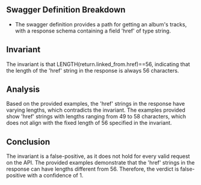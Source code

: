 ## Swagger Definition Breakdown
- The swagger definition provides a path for getting an album's tracks, with a response schema containing a field 'href' of type string.

## Invariant
The invariant is that LENGTH(return.linked_from.href)==56, indicating that the length of the 'href' string in the response is always 56 characters.

## Analysis
Based on the provided examples, the 'href' strings in the response have varying lengths, which contradicts the invariant. The examples provided show 'href' strings with lengths ranging from 49 to 58 characters, which does not align with the fixed length of 56 specified in the invariant.

## Conclusion
The invariant is a false-positive, as it does not hold for every valid request on the API. The provided examples demonstrate that the 'href' strings in the response can have lengths different from 56. Therefore, the verdict is false-positive with a confidence of 1.
